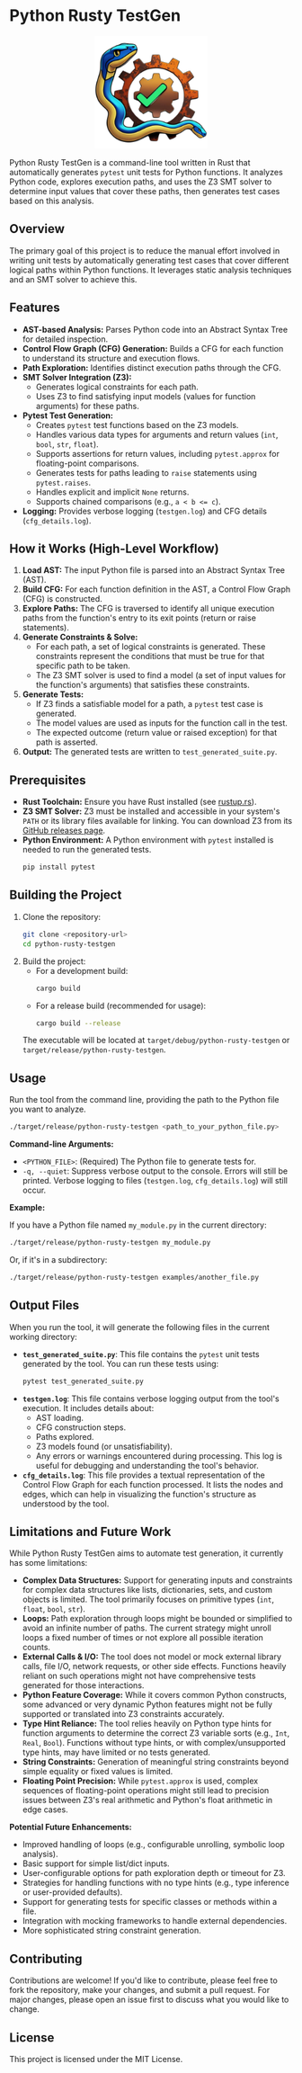 # Python Rusty TestGen

<p align="center">
  <img src="static/logo-tk.svg" alt="Python Rusty TestGen Logo" width="200"/>
</p>

Python Rusty TestGen is a command-line tool written in Rust that automatically generates `pytest` unit tests for Python functions. It analyzes Python code, explores execution paths, and uses the Z3 SMT solver to determine input values that cover these paths, then generates test cases based on this analysis.

## Overview

The primary goal of this project is to reduce the manual effort involved in writing unit tests by automatically generating test cases that cover different logical paths within Python functions. It leverages static analysis techniques and an SMT solver to achieve this.

## Features

*   **AST-based Analysis:** Parses Python code into an Abstract Syntax Tree for detailed inspection.
*   **Control Flow Graph (CFG) Generation:** Builds a CFG for each function to understand its structure and execution flows.
*   **Path Exploration:** Identifies distinct execution paths through the CFG.
*   **SMT Solver Integration (Z3):**
    *   Generates logical constraints for each path.
    *   Uses Z3 to find satisfying input models (values for function arguments) for these paths.
*   **Pytest Test Generation:**
    *   Creates `pytest` test functions based on the Z3 models.
    *   Handles various data types for arguments and return values (`int`, `bool`, `str`, `float`).
    *   Supports assertions for return values, including `pytest.approx` for floating-point comparisons.
    *   Generates tests for paths leading to `raise` statements using `pytest.raises`.
    *   Handles explicit and implicit `None` returns.
    *   Supports chained comparisons (e.g., `a < b <= c`).
*   **Logging:** Provides verbose logging (`testgen.log`) and CFG details (`cfg_details.log`).

## How it Works (High-Level Workflow)

1.  **Load AST:** The input Python file is parsed into an Abstract Syntax Tree (AST).
2.  **Build CFG:** For each function definition in the AST, a Control Flow Graph (CFG) is constructed.
3.  **Explore Paths:** The CFG is traversed to identify all unique execution paths from the function's entry to its exit points (return or raise statements).
4.  **Generate Constraints & Solve:**
    *   For each path, a set of logical constraints is generated. These constraints represent the conditions that must be true for that specific path to be taken.
    *   The Z3 SMT solver is used to find a model (a set of input values for the function's arguments) that satisfies these constraints.
5.  **Generate Tests:**
    *   If Z3 finds a satisfiable model for a path, a `pytest` test case is generated.
    *   The model values are used as inputs for the function call in the test.
    *   The expected outcome (return value or raised exception) for that path is asserted.
6.  **Output:** The generated tests are written to `test_generated_suite.py`.

## Prerequisites

*   **Rust Toolchain:** Ensure you have Rust installed (see [rustup.rs](https://rustup.rs/)).
*   **Z3 SMT Solver:** Z3 must be installed and accessible in your system's `PATH` or its library files available for linking. You can download Z3 from its [GitHub releases page](https://github.com/Z3Prover/z3/releases).
*   **Python Environment:** A Python environment with `pytest` installed is needed to run the generated tests.
    ```bash
    pip install pytest
    ```

## Building the Project

1.  Clone the repository:
    ```bash
    git clone <repository-url>
    cd python-rusty-testgen
    ```
2.  Build the project:
    *   For a development build:
        ```bash
        cargo build
        ```
    *   For a release build (recommended for usage):
        ```bash
        cargo build --release
        ```
    The executable will be located at `target/debug/python-rusty-testgen` or `target/release/python-rusty-testgen`.

## Usage

Run the tool from the command line, providing the path to the Python file you want to analyze.

```bash
./target/release/python-rusty-testgen <path_to_your_python_file.py>
```

**Command-line Arguments:**

*   `<PYTHON_FILE>`: (Required) The Python file to generate tests for.
*   `-q, --quiet`: Suppress verbose output to the console. Errors will still be printed. Verbose logging to files (`testgen.log`, `cfg_details.log`) will still occur.

**Example:**

If you have a Python file named `my_module.py` in the current directory:
```bash
./target/release/python-rusty-testgen my_module.py
```

Or, if it's in a subdirectory:
```bash
./target/release/python-rusty-testgen examples/another_file.py
```

## Output Files

When you run the tool, it will generate the following files in the current working directory:

*   **`test_generated_suite.py`**: This file contains the `pytest` unit tests generated by the tool. You can run these tests using:
    ```bash
    pytest test_generated_suite.py
    ```
*   **`testgen.log`**: This file contains verbose logging output from the tool's execution. It includes details about:
    *   AST loading.
    *   CFG construction steps.
    *   Paths explored.
    *   Z3 models found (or unsatisfiability).
    *   Any errors or warnings encountered during processing.
    This log is useful for debugging and understanding the tool's behavior.
*   **`cfg_details.log`**: This file provides a textual representation of the Control Flow Graph for each function processed. It lists the nodes and edges, which can help in visualizing the function's structure as understood by the tool.

## Limitations and Future Work

While Python Rusty TestGen aims to automate test generation, it currently has some limitations:

*   **Complex Data Structures:** Support for generating inputs and constraints for complex data structures like lists, dictionaries, sets, and custom objects is limited. The tool primarily focuses on primitive types (`int`, `float`, `bool`, `str`).
*   **Loops:** Path exploration through loops might be bounded or simplified to avoid an infinite number of paths. The current strategy might unroll loops a fixed number of times or not explore all possible iteration counts.
*   **External Calls & I/O:** The tool does not model or mock external library calls, file I/O, network requests, or other side effects. Functions heavily reliant on such operations might not have comprehensive tests generated for those interactions.
*   **Python Feature Coverage:** While it covers common Python constructs, some advanced or very dynamic Python features might not be fully supported or translated into Z3 constraints accurately.
*   **Type Hint Reliance:** The tool relies heavily on Python type hints for function arguments to determine the correct Z3 variable sorts (e.g., `Int`, `Real`, `Bool`). Functions without type hints, or with complex/unsupported type hints, may have limited or no tests generated.
*   **String Constraints:** Generation of meaningful string constraints beyond simple equality or fixed values is limited.
*   **Floating Point Precision:** While `pytest.approx` is used, complex sequences of floating-point operations might still lead to precision issues between Z3's real arithmetic and Python's float arithmetic in edge cases.

**Potential Future Enhancements:**

*   Improved handling of loops (e.g., configurable unrolling, symbolic loop analysis).
*   Basic support for simple list/dict inputs.
*   User-configurable options for path exploration depth or timeout for Z3.
*   Strategies for handling functions with no type hints (e.g., type inference or user-provided defaults).
*   Support for generating tests for specific classes or methods within a file.
*   Integration with mocking frameworks to handle external dependencies.
*   More sophisticated string constraint generation.

## Contributing

Contributions are welcome! If you'd like to contribute, please feel free to fork the repository, make your changes, and submit a pull request. For major changes, please open an issue first to discuss what you would like to change.

## License

This project is licensed under the MIT License.
